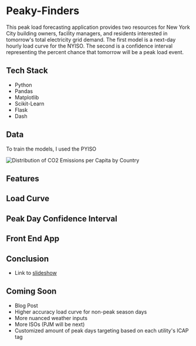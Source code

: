 # Peaky-Finders

This peak load forecasting application provides two resources for New York City building owners, facility managers, and residents interested in tomorrow's total electricity grid demand. The first model is a next-day hourly load curve for the NYISO. The second is a confidence interval representing the percent chance that tomorrow will be a peak load event. 

## Tech Stack

- Python 
- Pandas
- Matplotlib
- Scikit-Learn
- Flask
- Dash 

## Data

To train the models, I used the PYISO 

![Distribution of CO2 Emissions per Capita by Country](images/model_1_target_distribution.png)

## Features 

## Load Curve 

## Peak Day Confidence Interval 

## Front End App

## Conclusion


- Link to [slideshow](https://docs.google.com/presentation/d/1AdA7OE8VJQxQF6DAVs81xLXPfjvnHUb99oBfRkqpB7M/edit#slide=id.g6bd401033a_0_275) 

## Coming Soon 
- Blog Post 
- Higher accuracy load curve for non-peak season days 
- More nuanced weather inputs
- More ISOs (PJM will be next)
- Customized amount of peak days targeting based on each utility's ICAP tag 
